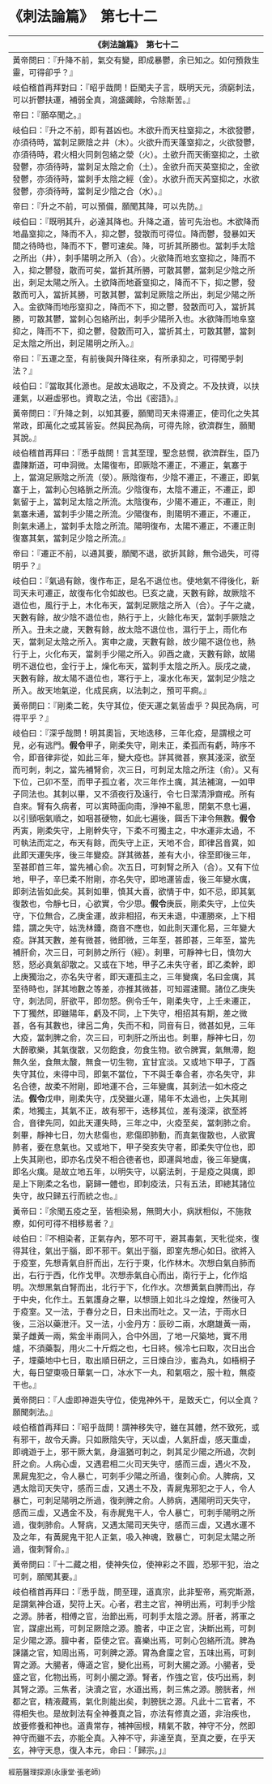 # 《刺法論篇》　第七十二

|**《刺法論篇》　第七十二**|
|---|
|黃帝問曰：『升降不前，氣交有變，即成暴鬱，余已知之。如何預救生靈，可得卻乎？』|
|岐伯稽首再拜對曰：『昭乎哉問！臣聞夫子言，既明天元，須窮刺法，可以折鬱扶運，補弱全真，瀉盛蠲餘，令除斯苦。』|
|帝曰：『願卒聞之。』|
|岐伯曰：『升之不前，即有甚凶也。木欲升而天柱窒抑之，木欲發鬱，亦須待時，當刺足厥陰之井（木）。火欲升而天蓬窒抑之，火欲發鬱，亦須待時，君火相火同刺包絡之滎（火）。土欲升而天衝窒抑之，土欲發鬱，亦須待時，當刺足太陰之俞（土）。金欲升而天英窒抑之，金欲發鬱，亦須待時，當刺手太陰之經（金）。水欲升而天芮窒抑之，水欲發鬱，亦須待時，當刺足少陰之合（水）。』|
|帝曰：『升之不前，可以預備，願聞其降，可以先防。』|
|岐伯曰：『既明其升，必達其降也。升降之道，皆可先治也。木欲降而地晶窒抑之，降而不入，抑之鬱，發散而可得位。降而鬱，發暴如天間之待時也，降而不下，鬱可速矣。降，可折其所勝也。當刺手太陰之所出（井），刺手陽明之所入（合）。火欲降而地玄窒抑之，降而不入，抑之鬱發，散而可矣，當折其所勝，可散其鬱，當刺足少陰之所出，刺足太陽之所入。土欲降而地蒼窒抑之，降而不下，抑之鬱，發散而可入，當折其勝，可散其鬱，當刺足厥陰之所出，刺足少陽之所入。金欲降而地彤窒抑之，降而不下，抑之鬱，發散而可入，當折其勝，可散其鬱，當刺心包絡所出，刺手少陽所入也。水欲降而地阜窒抑之，降而不下，抑之鬱，發散而可入，當折其土，可散其鬱，當刺足太陰之所出，刺足陽明之所入。』|
|帝曰：『五運之至，有前後與升降往來，有所承抑之，可得聞乎刺法？』|
|岐伯曰：『當取其化源也。是故太過取之，不及資之。不及扶資，以扶運氣，以避虛邪也。資取之法，令出《密語》。』|
|黃帝問曰：『升降之刺，以知其要，願聞司天未得遷正，使司化之失其常政，即萬化之或其皆妄。然與民為病，可得先除，欲濟群生，願聞其說。』|
|岐伯稽首再拜曰：『悉乎哉問！言其至理，聖念慈憫，欲濟群生，臣乃盡陳斯道，可申洞微。太陽復布，即厥陰不遷正，不遷正，氣塞于上，當瀉足厥陰之所流（滎）。厥陰復布，少陰不遷正，不遷正，即氣塞于上，當刺心包絡脈之所流。少陰復布，太陰不遷正，不遷正，即氣留于上，當刺足太陰之所流。太陰復布，少陽不遷正，不遷正，則氣塞未通，當刺手少陽之所流。少陽復布，則陽明不遷正，不遷正，則氣未通上，當刺手太陰之所流。陽明復布，太陽不遷正，不遷正則復塞其氣，當刺足少陰之所流。』|
|帝曰：『遷正不前，以通其要，願聞不退，欲折其餘，無令過失，可得明乎？』|
|岐伯曰：『氣過有餘，復作布正，是名不退位也。使地氣不得後化，新司天未可遷正，故復布化令如故也。巳亥之歲，天數有餘，故厥陰不退位也，風行于上，木化布天，當刺足厥陰之所入（合）。子午之歲，天數有餘，故少陰不退位也，熱行于上，火餘化布天，當刺手厥陰之所入。丑未之歲，天數有餘，故太陰不退位也，濕行于上，雨化布天，當刺足太陰之所入。寅申之歲，天數有餘，故少陽不退位也，熱行于上，火化布天，當刺手少陽之所入。卯酉之歲，天數有餘，故陽明不退位也，金行于上，燥化布天，當刺手太陰之所入。辰戌之歲，天數有餘，故太陽不退位也，寒行于上，凜水化布天，當刺足少陰之所入。故天地氣逆，化成民病，以法刺之，預可平痾。』|
|黃帝問曰：『剛柔二乾，失守其位，使天運之氣皆虛乎？與民為病，可得平乎？』|
|岐伯曰：『深乎哉問！明其奧旨，天地迭移，三年化疫，是謂根之可見，必有逃門。**假令**甲子，剛柔失守，剛未正，柔孤而有虧，時序不令，即音律非從，如此三年，變大疫也。詳其微甚，察其淺深，欲至而可刺，刺之，當先補腎俞，次三日，可刺足太陰之所注（俞）。又有下位，己卯不至，而甲子孤立者，次三年作土癘，其法補瀉，一如甲子同法也。其刺以畢，又不須夜行及遠行，令七日潔清淨齋戒。所有自來。腎有久病者，可以寅時面向南，淨神不亂思，閉氣不息七遍，以引頸咽氣順之，如咽甚硬物，如此七遍後，餌舌下津令無數。**假令**丙寅，剛柔失守，上剛幹失守，下柔不可獨主之，中水運非太過，不可執法而定之，布天有餘，而失守上正，天地不合，即律呂音異，如此即天運失序，後三年變疫。詳其微甚，差有大小，徐至即後三年，至甚即首三年，當先補心俞。次五日，可刺腎之所入（合）。又有下位地，甲子，辛巳柔不附剛，亦名失守，即地運皆虛，後三年變水癘，即刺法皆如此矣。其刺如畢，慎其大喜，欲情于中，如不忌，即其氣復散也，令靜七日，心欲實，令少思。**假令**庚辰，剛柔失守，上位失守，下位無合，乙庚金運，故非相招，布天未退，中運勝來，上下相錯，謂之失守，姑洗林鍾，商音不應也，如此則天運化易，三年變大疫。詳其天數，差有微甚，微即微，三年至，甚即甚，三年至，當先補肝俞，次三日，可刺肺之所行（經）。刺畢，可靜神七日，慎勿大怒，怒必真氣卻散之。又或在下地，甲子乙未失守者，即乙柔幹，即上庚獨治之，亦名失守者，即天運孤主之，三年變癘，名曰金癘，其至待時也，詳其地數之等差，亦推其微甚，可知遲速爾。諸位乙庚失守，刺法同，肝欲平，即勿怒。例令壬午，剛柔失守，上壬未遷正，下丁獨然，即雖陽年，虧及不同，上下失守，相招其有期，差之微甚，各有其數也，律呂二角，失而不和，同音有日，微甚如見，三年大疫，當刺脾之俞，次三曰，可刺肝之所出也。刺畢，靜神七日，勿大醉歌樂，其氣復散，又勿飽食，勿食生物。欲令脾實，氣無滯，飽無久坐，食無太酸，無食一切生物，宜甘宜淡。又或地下甲子，丁酉失守其位，未得中司，即氣不當位，下不與壬奉合者，亦名失守，非名合德，故柔不附剛，即地運不合，三年變癘，其刺法一如木疫之法。**假令**戊申，剛柔失守，戊癸雖火運，陽年不太過也，上失其剛柔，地獨主，其氣不正，故有邪干，迭移其位，差有淺深，欲至將合，音律先同，如此天運失時，三年之中，火疫至矣，當刺肺之俞。刺畢，靜神七日，勿大悲傷也，悲傷即肺動，而真氣復散也，人欲實肺者，要在息氣也。又或地下，甲子癸亥失守者，即柔失守位也，即上失其剛也，即亦名戊癸不相合德者也，即運與地虛，後三年變癘，即名火癘。是故立地五年，以明失守，以窮法刺，于是疫之與癘，即是上下剛柔之名也，窮歸一體也，即刺疫法，只有五法，即總其諸位失守，故只歸五行而統之也。』|
|黃帝曰：『余聞五疫之至，皆相染易，無問大小，病狀相似，不施救療，如何可得不相移易者？』|
|岐伯曰：『不相染者，正氣存內，邪不可干，避其毒氣，天牝從來，復得其往，氣出于腦，即不邪干。氣出于腦，即室先想心如日。欲將入于疫室，先想青氣自肝而出，左行于東，化作林木。次想白氣自肺而出，右行于西，化作戈甲。次想赤氣自心而出，南行于上，化作焰明。次想黑氣自腎而出，北行于下，化作水。次想黃氣自脾而出，存于中央，化作土。五氣護身之畢，以想頭上如北斗之煌煌，然後可入于疫室。又一法，于春分之日，日未出而吐之。又一法，于雨水日後，三浴以藥泄汗。又一法，小金丹方：辰砂二兩，水磨雄黃一兩，葉子雌黃一兩，紫金半兩同入，合中外固，了地一尺築地，實不用爐，不須藥製，用火二十斤煆之也，七日終。候冷七曰取，次日出合子，埋藥地中七日，取出順日研之，三日煉白沙，蜜為丸，如梧桐子大，每日望東吸日華氣一口，冰水下一丸，和氣咽之，服十粒，無疫干也。』|
|黃帝問曰：『人虛即神遊失守位，使鬼神外干，是致夭亡，何以全真？願聞刺法。』|
|岐伯稽首再拜曰：『昭乎哉問！謂神移失守，雖在其體，然不致死，或有邪干，故令夭壽。只如厥陰失守，天以虛，人氣肝虛，感天重虛，即魂遊于上，邪干厥大氣，身溫猶可刺之，刺其足少陽之所過，次刺肝之俞。人病心虛，又遇君相二火司天失守，感而三虛，遇火不及，黑屍鬼犯之，令人暴亡，可刺手少陽之所過，復刺心俞。人脾病，又遇太陰司天失守，感而三虛，又遇土不及，青屍鬼邪犯之于人，令人暴亡，可刺足陽明之所過，復刺脾之俞。人肺病，遇陽明司天失守，感而三虛，又遇金不及，有赤屍鬼干人，令人暴亡，可刺手陽明之所過，復刺肺俞。人腎病，又遇太陽司天失守，感而三虛，又遇水運不及之年，有黃屍鬼干犯人正氣，吸入神魂，致暴亡，可刺足太陽之所過，復刺腎俞。』|
|黃帝問曰：『十二藏之相，使神失位，使神彩之不圓，恐邪干犯，治之可刺，願聞其要。』|
|岐伯稽首再拜曰：『悉乎哉，問至理，道真宗，此非聖帝，焉究斯源，是謂氣神合道，契符上天。心者，君主之官，神明出焉，可刺手少陰之源。肺者，相傅之官，治節出焉，可刺手太陰之源。肝者，將軍之官，謀慮出焉，可刺足厥陰之源。膽者，中正之官，決斷出焉，可刺足少陽之源。膻中者，臣使之官。喜樂出焉，可刺心包絡所流。脾為諫議之官，知周出焉，可刺脾之源。胃為倉廩之官，五味出焉，可刺胃之源。大腸者，傳道之官，變化出焉，可刺大腸之源。小腸者，受盛之官，化物出焉，可刺小腸之源。腎者，作強之官，伎巧出焉，刺其腎之源。三焦者，決瀆之官，水道出焉，刺三焦之源。膀胱者，州都之官，精液藏焉，氣化則能出矣，刺膀胱之源。凡此十二官者，不得相失也。是故刺法有全神養真之旨，亦法有修真之道，非治疾也，故要修養和神也。道貴常存，補神固根，精氣不散，神守不分，然即神守而雖不去，亦能全真。入神不守，非達至真，至真之要，在乎天玄，神守天息，復入本元，命曰：「歸宗。」』|


經筋醫理探源(永康堂‧張老師)


